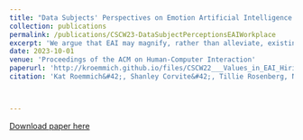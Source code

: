 ```yaml
---
title: "Data Subjects' Perspectives on Emotion Artificial Intelligence Use in the Workplace: A Relational Ethics Lens"
collection: publications
permalink: /publications/CSCW23-DataSubjectPerceptionsEAIWorkplace
excerpt: 'We argue that EAI may magnify, rather than alleviate, existing challenges data subjects face in the workplace and suggest that some EAI-inflicted harms would persist even if concerns of EAI’s accuracy and bias are addressed.'
date: 2023-10-01
venue: 'Proceedings of the ACM on Human-Computer Interaction'
paperurl: 'http://kroemmich.github.io/files/CSCW22___Values_in_EAI_Hiring_Services__Technosolutions_to_Organizational_Problems_PREPRINT-1.pdf'
citation: 'Kat Roemmich&#42;, Shanley Corvite&#42;, Tillie Rosenberg, Nazanin Andalibi. (2023). &quot;Data Subjects&#39; Perspectives on Emotion Artificial Intelligence Use in the Workplace&#x3a; A Relational Ethics Lens.&quot; (&#42; Both authors contributed equally) <i>Forthcoming in CSCW23</i>.'



---
```



[Download paper here](https://kroemmich.github.io/files/CSCW_2023_EAI_Data_Subjects_Workplace-PREPRINT.pdf)


